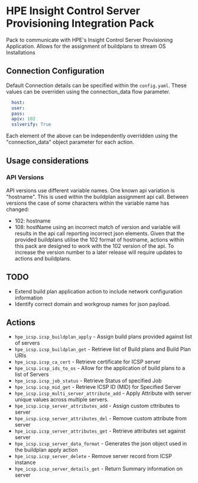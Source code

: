 # HPE Insight Control Server Provisioning Integration Pack

Pack to communicate with HPE's Insight Control Server Provisioning Application. Allows for the assignment of buildplans to stream OS Installations 

## Connection Configuration

Default Connection details can be specified within the `config.yaml`. These values can be overriden using the connection_data flow parameter.

```yaml
  host:
  user:
  pass:
  apiv: 102
  sslverify: True
```
Each element of the above can be independently overridden using the "connection_data" object parameter for each action.

## Usage considerations
### API Versions
API versions use different variable names. One known api variation is "hostname". This is used within the buildplan assignment api call.
Between versions the case of some characters within the variable name has changed:
* 102: hostname
* 108: hostName
using an incorrect match of version and variable will results in the api call reporting incorrect json elements. Given that the provided buildplans utilise the 102 format of hostname, actions within this pack are designed to work with the 102 version of the api.
To increase the version number to a later release will require updates to actions and buildplans.

## TODO
* Extend build plan application action to include network configuration information
* Identify correct domain and workgroup names for json payload.

## Actions

* `hpe_icsp.icsp_buildplan_apply` - Assign build plans provided against list of servers
* `hpe_icsp.icsp_buildplan_get` - Retrieve list of Build plans and Build Plan URIs
* `hpe_icsp.icsp_ca_cert` - Retrieve certificate for ICSP server
* `hpe_icsp.icsp_ids_to_os` - Allow for the application of build plans to a list of Servers
* `hpe_icsp.icsp_job_status` - Retrieve Status of specified Job
* `hpe_icsp.icsp_mid_get` - Retrieve ICSP ID (MID) for Specified Server
* `hpe_icsp.icsp_multi_server_attribute_add` - Apply Attribute with server unique values across multiple servers.
* `hpe_icsp.icsp_server_attributes_add` - Assign custom cttributes to server
* `hpe_icsp.icsp_server_attributes_del` - Remove custom attribute from server
* `hpe_icsp.icsp_server_attributes_get` - Retrieve attributes set against server
* `hpe_icsp.icsp_server_data_format` - Generates the json object used in the buildplan apply action
* `hpe_icsp.icsp_server_delete` - Remove server record from ICSP instance
* `hpe_icsp.icsp_server_details_get` - Return Summary information on server
